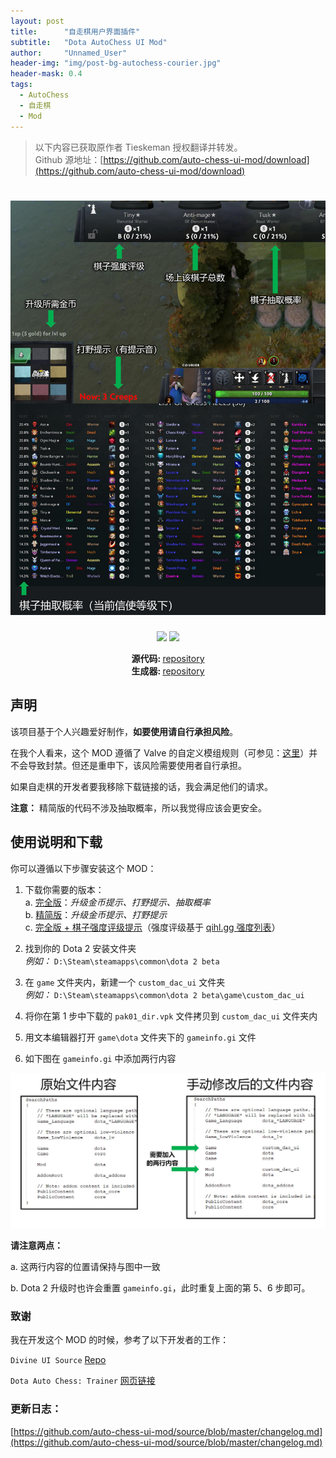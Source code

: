 ```yaml
---
layout: post
title: 		"自走棋用户界面插件"
subtitle: 	"Dota AutoChess UI Mod"
author: 	"Unnamed_User"
header-img: "img/post-bg-autochess-courier.jpg"
header-mask: 0.4
tags:
  - AutoChess
  - 自走棋
  - Mod
---
```


> 以下内容已获取原作者 Tieskeman 授权翻译并转发。  
> Github 源地址：[https://github.com/auto-chess-ui-mod/download](https://github.com/auto-chess-ui-mod/download)

<h1 align="center">
   <img src="/img/in-post/post-ui-mod/banner_img_cn.jpg" alt="UI Mod for Dota 2 Auto Chess" title="UI Mod for Dota 2 Auto Chess" />
</h1>
<p align="center">  
 <a href="https://opensource.org/licenses/MIT"><img src="https://img.shields.io/badge/license-MIT-blue.svg"></a> 
 <a href="https://www.paypal.com/cgi-bin/webscr?cmd=_s-xclick&hosted_button_id=2UKM4JREAPTBG"><img src="https://img.shields.io/badge/buy%20me%20some-candy-yellow.svg"></a>
 
</p>

<p align="center">
  <span><strong>源代码: </strong><a href="https://github.com/auto-chess-ui-mod/source ">repository</a></span><br>
  <span><strong>生成器: </strong><a href="https://github.com/auto-chess-ui-mod/generator">repository</a></span>
</p>

## 声明

该项目基于个人兴趣爱好制作，**如要使用请自行承担风险**。

在我个人看来，这个 MOD 遵循了 Valve 的自定义模组规则（可参见：[这里](https://dota2.gamepedia.com/Ban#Exceptions)）并不会导致封禁。但还是重申下，该风险需要使用者自行承担。

如果自走棋的开发者要我移除下载链接的话，我会满足他们的请求。

**注意：** 精简版的代码不涉及抽取概率，所以我觉得应该会更安全。


## 使用说明和下载

你可以遵循以下步骤安装这个 MOD：

1. 下载你需要的版本：  
a. [完全版](https://github.com/auto-chess-ui-mod/download/raw/master/vpk/full/pak01_dir.vpk)：*升级金币提示、打野提示、抽取概率*  
b. [精简版](https://github.com/auto-chess-ui-mod/download/raw/master/vpk/lite/pak01_dir.vpk)：*升级金币提示、打野提示*  
c. [完全版 + 棋子强度评级提示](https://github.com/auto-chess-ui-mod/download/raw/master/vpk/full_tier/pak01_dir.vpk)（强度评级基于 [qihl.gg 强度列表](https://qihl.gg/tierlist)）  

2. 找到你的 Dota 2 安装文件夹  
   *例如：* `D:\Steam\steamapps\common\dota 2 beta`

3. 在 `game` 文件夹内，新建一个 `custom_dac_ui` 文件夹  
   *例如：* `D:\Steam\steamapps\common\dota 2 beta\game\custom_dac_ui`

4. 将你在第 1 步中下载的 `pak01_dir.vpk` 文件拷贝到 `custom_dac_ui` 文件夹内

5. 用文本编辑器打开 `game\dota` 文件夹下的 `gameinfo.gi` 文件

6. 如下图在 `gameinfo.gi` 中添加两行内容

![](/img/in-post/post-ui-mod/modify_gameinfo_cn.jpg)

**请注意两点：**

a. 这两行内容的位置请保持与图中一致

b. Dota 2 升级时也许会重置 `gameinfo.gi`，此时重复上面的第 5、6 步即可。

### 致谢
我在开发这个 MOD 的时候，参考了以下开发者的工作：

`Divine UI Source` [Repo](https://github.com/dota2-divine-ui/divine-ui-source)  

`Dota Auto Chess: Trainer` [网页链接](https://dota2chess.com/)

### 更新日志： 
[https://github.com/auto-chess-ui-mod/source/blob/master/changelog.md](https://github.com/auto-chess-ui-mod/source/blob/master/changelog.md)